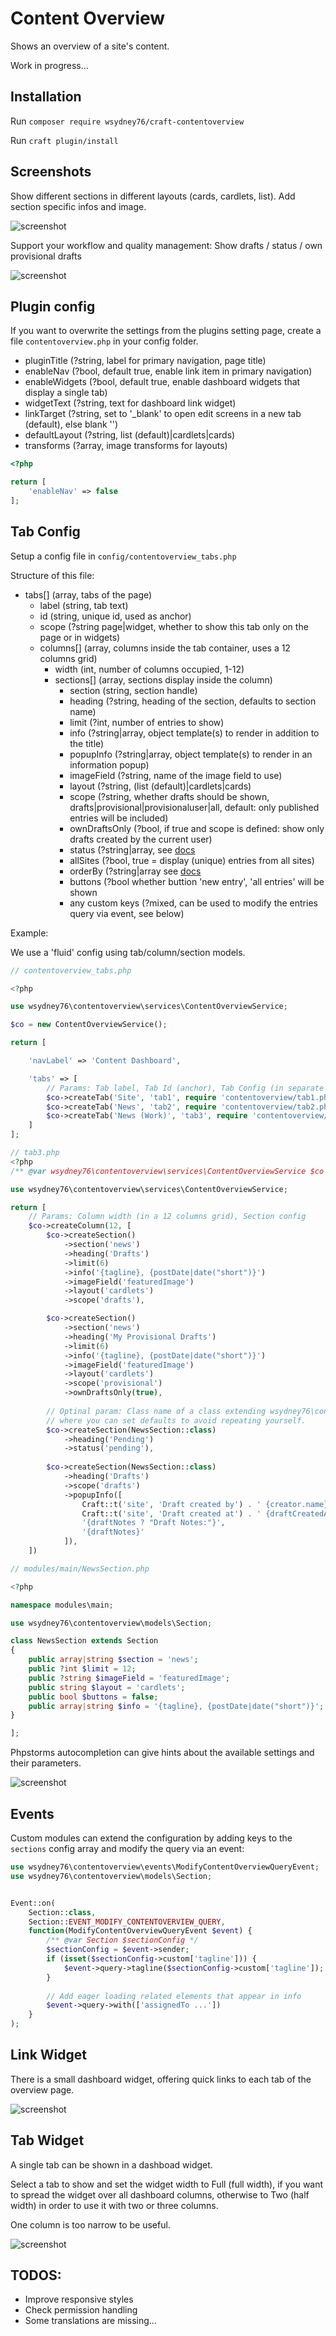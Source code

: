 # Content Overview

Shows an overview of a site's content.

Work in progress...

## Installation

Run `composer require wsydney76/craft-contentoverview`

Run `craft plugin/install`

## Screenshots

Show different sections in different layouts (cards, cardlets, list). Add section specific infos and image.

![screenshot](/images/screenshot1.jpg)

Support your workflow and quality management: Show drafts / status / own provisional drafts

![screenshot](/images/screenshot2.jpg)

## Plugin config

If you want to overwrite the settings from the plugins setting page, create a file `contentoverview.php` in your config folder.

- pluginTitle (?string, label for primary navigation, page title)
- enableNav (?bool, default true, enable link item in primary navigation)
- enableWidgets (?bool, default true, enable dashboard widgets that display a single tab)
- widgetText (?string, text for dashboard link widget)
- linkTarget (?string, set to '_blank' to open edit screens in a new tab (default), else blank '')
- defaultLayout (?string, list (default)|cardlets|cards)
- transforms (?array, image transforms for layouts)

```php
<?php

return [
    'enableNav' => false
];
```

## Tab Config

Setup a config file in `config/contentoverview_tabs.php`

Structure of this file:

- tabs[] (array, tabs of the page)
    - label (string, tab text)
    - id (string, unique id, used as anchor)
    - scope (?string page|widget, whether to show this tab only on the page or in widgets)
    - columns[] (array, columns inside the tab container, uses a 12 columns grid)
        - width (int, number of columns occupied, 1-12)
        - sections[] (array, sections display inside the column)
            - section (string, section handle)
            - heading (?string, heading of the section, defaults to section name)
            - limit (?int, number of entries to show)
            - info (?string|array, object template(s) to render in addition to the title)
            - popupInfo (?string|array, object template(s) to render in an information popup)
            - imageField (?string, name of the image field to use)
            - layout (?string, (list (default)|cardlets|cards)
            - scope (?string, whether drafts should be shown, drafts|provisional|provisionaluser|all, default: only published entries will be included)
            - ownDraftsOnly (?bool, if true and scope is defined: show only drafts created by the current user)
            - status (?string|array, see [docs](https://craftcms.com/docs/4.x/entries.html#status)
            - allSites (?bool, true = display (unique) entries from all sites)
            - orderBy (?string|array see [docs](https://craftcms.com/docs/4.x/entries.html#orderby)
            - buttons (?bool whether buttion 'new entry', 'all entries' will be shown
            - any custom keys (?mixed, can be used to modify the entries query via event, see below)
       

Example:

We use a 'fluid' config using tab/column/section models.

```php
// contentoverview_tabs.php

<?php

use wsydney76\contentoverview\services\ContentOverviewService;

$co = new ContentOverviewService();

return [

    'navLabel' => 'Content Dashboard',

    'tabs' => [
        // Params: Tab label, Tab Id (anchor), Tab Config (in separate files here for better readability), Scope (all (default)|page|widget)
        $co->createTab('Site', 'tab1', require 'contentoverview/tab1.php'),
        $co->createTab('News', 'tab2', require 'contentoverview/tab2.php', 'page'),
        $co->createTab('News (Work)', 'tab3', require 'contentoverview/tab3.php', 'widget'),
    ]
];

// tab3.php
<?php
/** @var wsydney76\contentoverview\services\ContentOverviewService $co */

use wsydney76\contentoverview\services\ContentOverviewService;

return [
    // Params: Column width (in a 12 columns grid), Section config
    $co->createColumn(12, [
        $co->createSection()
            ->section('news')
            ->heading('Drafts')
            ->limit(6)
            ->info('{tagline}, {postDate|date("short")}')
            ->imageField('featuredImage')
            ->layout('cardlets')
            ->scope('drafts'),

        $co->createSection()
            ->section('news')
            ->heading('My Provisional Drafts')
            ->limit(6)
            ->info('{tagline}, {postDate|date("short")}')
            ->imageField('featuredImage')
            ->layout('cardlets')
            ->scope('provisional')
            ->ownDraftsOnly(true),
        
        // Optinal param: Class name of a class extending wsydney76\contentoverview\models\Section,
        // where you can set defaults to avoid repeating yourself.      
        $co->createSection(NewsSection::class)
            ->heading('Pending')
            ->status('pending'),
            
        $co->createSection(NewsSection::class)
            ->heading('Drafts')
            ->scope('drafts')
            ->popupInfo([
                Craft::t('site', 'Draft created by') . ' {creator.name}',
                Craft::t('site', 'Draft created at') . ' {draftCreatedAt|date("short")}',
                '{draftNotes ? "Draft Notes:"}',
                '{draftNotes}'
            ]),
    ])

// modules/main/NewsSection.php

<?php

namespace modules\main;

use wsydney76\contentoverview\models\Section;

class NewsSection extends Section
{
    public array|string $section = 'news';
    public ?int $limit = 12;
    public ?string $imageField = 'featuredImage';
    public string $layout = 'cardlets';
    public bool $buttons = false;
    public array|string $info = '{tagline}, {postDate|date("short")}';
}

];


```

Phpstorms autocompletion can give hints about the available settings and their parameters.

![screenshot](/images/autocomplete.jpg)

## Events

Custom modules can extend the configuration by adding keys to the `sections` config array and modify the query via an
event:

```php
use wsydney76\contentoverview\events\ModifyContentOverviewQueryEvent;
use wsydney76\contentoverview\models\Section;


Event::on(
    Section::class,
    Section::EVENT_MODIFY_CONTENTOVERVIEW_QUERY,
    function(ModifyContentOverviewQueryEvent $event) {
        /** @var Section $sectionConfig */
        $sectionConfig = $event->sender;
        if (isset($sectionConfig->custom['tagline'])) {
            $event->query->tagline($sectionConfig->custom['tagline']);
        }
        
        // Add eager loading related elements that appear in info 
        $event->query->with(['assignedTo ...'])
    }
);
```

## Link Widget

There is a small dashboard widget, offering quick links to each tab of the overview page.

![screenshot](/images/widget.jpg)

## Tab Widget

A single tab can be shown in a dashboad widget.

Select a tab to show and set the widget width to Full (full width), if you want to spread the widget over all dashboard columns,
otherwise to Two (half width) in order to use it with two or three columns. 

One column is too narrow to be useful. 

![screenshot](/images/widgetsettings.jpg)

## TODOS:

* Improve responsive styles
* Check permission handling
* Some translations are missing...
